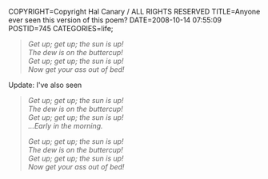 COPYRIGHT=Copyright Hal Canary / ALL RIGHTS RESERVED
TITLE=Anyone ever seen this version of this poem?
DATE=2008-10-14 07:55:09
POSTID=745
CATEGORIES=life;

> _Get up; get up; the sun is up!  
> The dew is on the buttercup!  
> Get up; get up; the sun is up!  
> Now get your ass out of bed!_

Update: I've also seen

> _Get up; get up; the sun is up!  
> The dew is on the buttercup!  
> Get up; get up; the sun is up!  
> ...Early in the morning._
> 
> _Get up; get up; the sun is up!  
> The dew is on the buttercup!  
> Get up; get up; the sun is up!  
> Now get your ass out of bed!_
